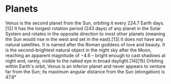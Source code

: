 # Planets

Venus is the second planet from the Sun, orbiting it every 224.7 Earth days.[12] It has the longest rotation period (243 days) of any planet in the Solar System and rotates in the opposite direction to most other planets (meaning the Sun would rise in the west and set in the east).[13] It does not have any natural satellites. It is named after the Roman goddess of love and beauty. It is the second-brightest natural object in the night sky after the Moon, reaching an apparent magnitude of −4.6 – bright enough to cast shadows at night and, rarely, visible to the naked eye in broad daylight.[14][15] Orbiting within Earth's orbit, Venus is an inferior planet and never appears to venture far from the Sun; its maximum angular distance from the Sun (elongation) is 47.8°
